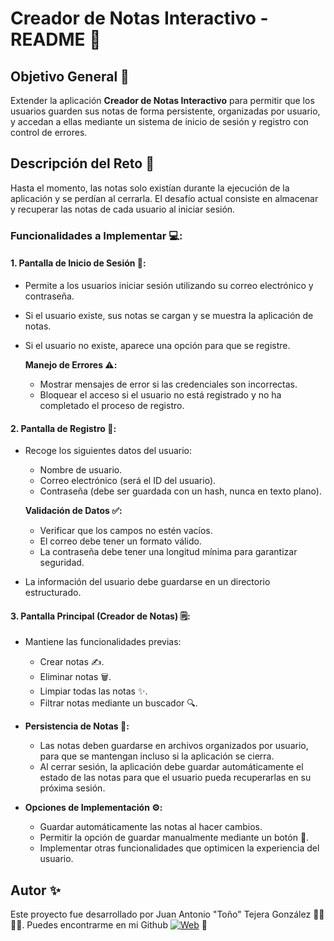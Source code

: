 # Creador de Notas Interactivo - README 📝

## Objetivo General 🎯
Extender la aplicación **Creador de Notas Interactivo** para permitir que los usuarios guarden sus notas de forma persistente, organizadas por usuario, y accedan a ellas mediante un sistema de inicio de sesión y registro con control de errores.

## Descripción del Reto 🚀
Hasta el momento, las notas solo existían durante la ejecución de la aplicación y se perdían al cerrarla. El desafío actual consiste en almacenar y recuperar las notas de cada usuario al iniciar sesión.

### Funcionalidades a Implementar 💻:

#### 1. **Pantalla de Inicio de Sesión 🔑:**
- Permite a los usuarios iniciar sesión utilizando su correo electrónico y contraseña.
- Si el usuario existe, sus notas se cargan y se muestra la aplicación de notas.
- Si el usuario no existe, aparece una opción para que se registre.
  
  **Manejo de Errores ⚠️:**
  - Mostrar mensajes de error si las credenciales son incorrectas.
  - Bloquear el acceso si el usuario no está registrado y no ha completado el proceso de registro.

#### 2. **Pantalla de Registro 📝:**
- Recoge los siguientes datos del usuario:
  - Nombre de usuario.
  - Correo electrónico (será el ID del usuario).
  - Contraseña (debe ser guardada con un hash, nunca en texto plano).
  
  **Validación de Datos ✅:**
  - Verificar que los campos no estén vacíos.
  - El correo debe tener un formato válido.
  - La contraseña debe tener una longitud mínima para garantizar seguridad.
  
- La información del usuario debe guardarse en un directorio estructurado.

#### 3. **Pantalla Principal (Creador de Notas) 🗒️:**
- Mantiene las funcionalidades previas:
  - Crear notas ✍️.
  - Eliminar notas 🗑️.
  - Limpiar todas las notas ✨.
  - Filtrar notas mediante un buscador 🔍.
  
- **Persistencia de Notas 💾:**
  - Las notas deben guardarse en archivos organizados por usuario, para que se mantengan incluso si la aplicación se cierra.
  - Al cerrar sesión, la aplicación debe guardar automáticamente el estado de las notas para que el usuario pueda recuperarlas en su próxima sesión.
  
- **Opciones de Implementación ⚙️:**
  - Guardar automáticamente las notas al hacer cambios.
  - Permitir la opción de guardar manualmente mediante un botón 💾.
  - Implementar otras funcionalidades que optimicen la experiencia del usuario.

## Autor ✨
Este proyecto fue desarrollado por Juan Antonio "Toño" Tejera González 👨‍💻👩‍💻. Puedes encontrarme en mi Github [![Web](https://img.shields.io/badge/GitHub-tonodevep-14a1f0?style=for-the-badge&logo=github&logoColor=white&labelColor=101010)](https://github.com/tonodevep/) 🚀

